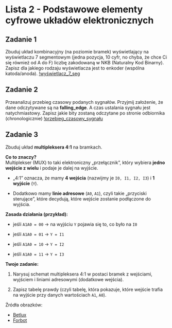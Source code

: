 # Lista 2 - Podstawowe elementy cyfrowe układów elektronicznych

## Zadanie 1
Zbuduj układ kombinacyjny (na poziomie bramek) wyświetlający na wyświetlaczu 7 segmentowym (jedna pozycja, 10 cyfr, no chyba, że chce Ci się również od A do F) liczbę zakodowaną w NKB (Naturalny Kod Binarny). Zapisz dla jakiego rodzaju wyświetlacza jest to enkoder (wspólna katoda/anoda).
[!wyświetlacz_7_seg](Zadanie%201/image.png)

## Zadanie 2
Przeanalizuj przebieg czasowy podanych sygnałów. Przyjmij założenie, że dane odczytywane są na **falling_edge**. A czas ustalania sygnału jest natychmiastowy. Zapisz jakie bity zostaną odczytane po stronie odbiornika (chronologicznie)
[!przebieg_czasowy_sygnału](Zadanie%202/image.png)

## Zadanie 3

Zbuduj układ **multipleksera 4:1** na bramkach.

**Co to znaczy?**  
Multiplekser (MUX) to taki elektroniczny „przełącznik”, który wybiera **jedno wejście z wielu** i podaje je dalej na wyjście.

-   „4:1” oznacza, że mamy **4 wejścia** (nazwijmy je `I0, I1, I2, I3`) i **1 wyjście** (`Y`).
    
-   Dodatkowo mamy **linie adresowe** (`A0`, `A1`), czyli takie „przyciski sterujące”, które decydują, które wejście zostanie podłączone do wyjścia.
    

**Zasada działania (przykład):**

-   jeśli `A1A0 = 00` → na wyjściu `Y` pojawia się to, co było na `I0`
    
-   jeśli `A1A0 = 01` → `Y = I1`
    
-   jeśli `A1A0 = 10` → `Y = I2`
    
-   jeśli `A1A0 = 11` → `Y = I3`
    

**Twoje zadanie:**

1.  Narysuj schemat multipleksera 4:1 w postaci bramek z wejściami, wyjściem i liniami adresowymi (dodatkowe wejścia).
    
2.  Zapisz tabelę prawdy (czyli tabelę, która pokazuje, które wejście trafia na wyjście przy danych wartościach `A1`, `A0`).

Źródła obrazków:
- [Betlux](https://betlux.com/product/seven-segment-led-displays-common-anode-common-cathode-circuit.jpg)
- [Forbot](https://cdn.forbot.pl/blog/wp-content/uploads/2016/11/kursTC_7_2_wyswietlacz_7_SEG_v2.png)